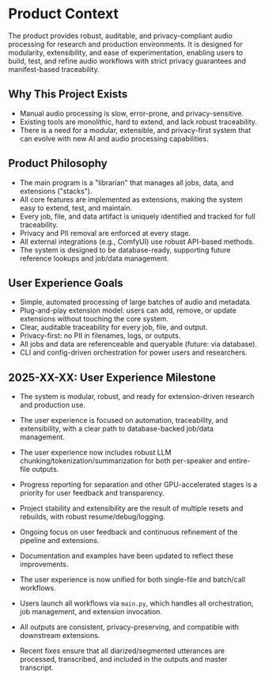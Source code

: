 # Product Context

The product provides robust, auditable, and privacy-compliant audio processing for research and production environments. It is designed for modularity, extensibility, and ease of experimentation, enabling users to build, test, and refine audio workflows with strict privacy guarantees and manifest-based traceability.

## Why This Project Exists

- Manual audio processing is slow, error-prone, and privacy-sensitive.
- Existing tools are monolithic, hard to extend, and lack robust traceability.
- There is a need for a modular, extensible, and privacy-first system that can evolve with new AI and audio processing capabilities.

## Product Philosophy

- The main program is a "librarian" that manages all jobs, data, and extensions ("stacks").
- All core features are implemented as extensions, making the system easy to extend, test, and maintain.
- Every job, file, and data artifact is uniquely identified and tracked for full traceability.
- Privacy and PII removal are enforced at every stage.
- All external integrations (e.g., ComfyUI) use robust API-based methods.
- The system is designed to be database-ready, supporting future reference lookups and job/data management.

## User Experience Goals

- Simple, automated processing of large batches of audio and metadata.
- Plug-and-play extension model: users can add, remove, or update extensions without touching the core system.
- Clear, auditable traceability for every job, file, and output.
- Privacy-first: no PII in filenames, logs, or outputs.
- All jobs and data are referenceable and queryable (future: via database).
- CLI and config-driven orchestration for power users and researchers.

## 2025-XX-XX: User Experience Milestone
- The system is modular, robust, and ready for extension-driven research and production use.
- The user experience is focused on automation, traceability, and extensibility, with a clear path to database-backed job/data management.

- The user experience now includes robust LLM chunking/tokenization/summarization for both per-speaker and entire-file outputs.
- Progress reporting for separation and other GPU-accelerated stages is a priority for user feedback and transparency.
- Project stability and extensibility are the result of multiple resets and rebuilds, with robust resume/debug/logging.
- Ongoing focus on user feedback and continuous refinement of the pipeline and extensions.
- Documentation and examples have been updated to reflect these improvements.

- The user experience is now unified for both single-file and batch/call workflows.
- Users launch all workflows via `main.py`, which handles all orchestration, job management, and extension invocation.
- All outputs are consistent, privacy-preserving, and compatible with downstream extensions.
- Recent fixes ensure that all diarized/segmented utterances are processed, transcribed, and included in the outputs and master transcript. 